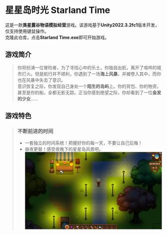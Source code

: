 # 星星岛时光  Starland Time
这是一款**类星露谷物语模拟经营**游戏。该游戏基于**Unity2022.3.2fc1**版本开发，仅支持使用键鼠操作。  
克隆此仓库，点击**Starland Time.exe**即可开始游戏。  

## 游戏简介
>你将扮演一位冒险者，为了寻找心中的乐土，你独自出航，离开了喧哗的城市灯火。但是航行并不顺利，你遇到了一场**海上风暴**，并被卷入其中，而你也在风暴中失去了意识。  
>意识恢复之际，你发现自己身处一个**陌生的岛屿**上。你的背包、你的物资，甚至是你的船，全都无影无踪。正当你感到绝望之际，你却看到了一位**金发的少女**……  

## 游戏特色
>### 不断前进的时间
>- 一套独立的时间系统！把握好你的每一天，不要让自己后悔！
>- 昼夜更替！感受夜晚下的星星岛风景吧。  
>![游戏夜晚照片](https://github.com/fengxic/Starland-Time/blob/main/img/Night.png)